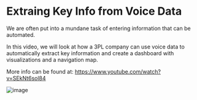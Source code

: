 # Extraing Key Info from Voice Data

We are often put into a mundane task of entering information that can be automated. 

In this video, we will look at how a 3PL company can use voice data to automatically extract key information and create a dashboard with visualizations and a navigation map.

More info can be found at: https://www.youtube.com/watch?v=SEkNt6sol84

![image](https://user-images.githubusercontent.com/15040724/148995679-3379c8e1-2f0b-4f92-a5b6-aecd4f0e6444.png)
